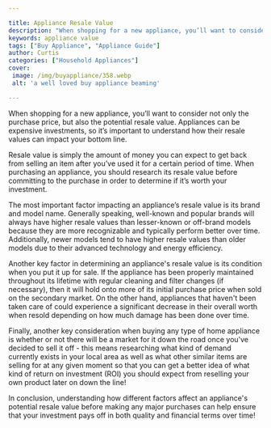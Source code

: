 ```yaml
---

title: Appliance Resale Value
description: "When shopping for a new appliance, you’ll want to consider not only the purchase price, but also the potential resale value. Appli...see more detail"
keywords: appliance value
tags: ["Buy Appliance", "Appliance Guide"]
author: Curtis
categories: ["Household Appliances"]
cover: 
 image: /img/buyappliance/358.webp
 alt: 'a well loved buy appliance beaming'

---
```


When shopping for a new appliance, you’ll want to consider not only the purchase price, but also the potential resale value. Appliances can be expensive investments, so it’s important to understand how their resale values can impact your bottom line.

Resale value is simply the amount of money you can expect to get back from selling an item after you’ve used it for a certain period of time. When purchasing an appliance, you should research its resale value before committing to the purchase in order to determine if it’s worth your investment.

The most important factor impacting an appliance’s resale value is its brand and model name. Generally speaking, well-known and popular brands will always have higher resale values than lesser-known or off-brand models because they are more recognizable and typically perform better over time. Additionally, newer models tend to have higher resale values than older models due to their advanced technology and energy efficiency.

Another key factor in determining an appliance's resale value is its condition when you put it up for sale. If the appliance has been properly maintained throughout its lifetime with regular cleaning and filter changes (if necessary), then it will hold onto more of its initial purchase price when sold on the secondary market. On the other hand, appliances that haven't been taken care of could experience a significant decrease in their overall worth when resold depending on how much damage has been done over time. 

Finally, another key consideration when buying any type of home appliance is whether or not there will be a market for it down the road once you've decided to sell it off - this means researching what kind of demand currently exists in your local area as well as what other similar items are selling for at any given moment so that you can get a better idea of what kind of return on investment (ROI) you should expect from reselling your own product later on down the line! 

In conclusion, understanding how different factors affect an appliance's potential resale value before making any major purchases can help ensure that your investment pays off in both quality and financial terms over time!
